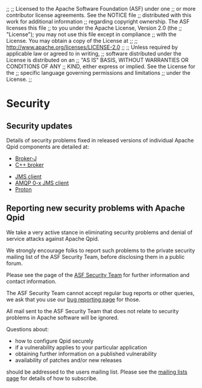 ;;
;; Licensed to the Apache Software Foundation (ASF) under one
;; or more contributor license agreements.  See the NOTICE file
;; distributed with this work for additional information
;; regarding copyright ownership.  The ASF licenses this file
;; to you under the Apache License, Version 2.0 (the
;; "License"); you may not use this file except in compliance
;; with the License.  You may obtain a copy of the License at
;; 
;;   http://www.apache.org/licenses/LICENSE-2.0
;; 
;; Unless required by applicable law or agreed to in writing,
;; software distributed under the License is distributed on an
;; "AS IS" BASIS, WITHOUT WARRANTIES OR CONDITIONS OF ANY
;; KIND, either express or implied.  See the License for the
;; specific language governing permissions and limitations
;; under the License.
;;

# Security

<section markdown="1">

## Security updates

Details of security problems fixed in released versions of individual Apache
Qpid components are detailed at:

<div class="flex" markdown="1">
<section markdown="1">

 - [Broker-J]({{site_url}}/components/broker-j/security.html)
 - [C++ broker]({{site_url}}/components/cpp-broker/security.html)

</section>
<section markdown="1">

 - [JMS client]({{site_url}}/components/jms/security.html)
 - [AMQP 0-x JMS client]({{site_url}}/components/jms/security-0-x.html)
 - [Proton]({{site_url}}/proton/security.html)

</section>
</div>
 
</section>
<section markdown="1">

## Reporting new security problems with Apache Qpid

We take a very active stance in eliminating security problems and
denial of service attacks against Apache Qpid.

We strongly encourage folks to report such problems to the private
security mailing list of the ASF Security Team, before disclosing them
in a public forum.

Please see the page of the [ASF Security
Team](https://www.apache.org/security/) for further information and
contact information.

The ASF Security Team cannot accept regular bug reports or other
queries, we ask that you use our [bug reporting
page]({{site_url}}/issues.html) for those.

All mail sent to the ASF Security Team that does not relate to
security problems in Apache software will be ignored.

Questions about:

 - how to configure Qpid securely
 - if a vulnerability applies to your particular application
 - obtaining further information on a published vulnerability
 - availability of patches and/or new releases

should be addressed to the users mailing list. Please see the [mailing
lists page]({{site_url}}/discussion.html) for details of how to
subscribe.

</section>
